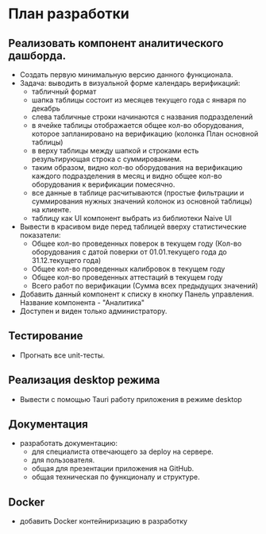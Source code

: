 # План разработки

## Реализовать компонент аналитического дашборда.
- Создать первую минимальную версию данного функционала.
- Задача: выводить в визуальной форме календарь верификаций:
  - табличный формат
  - шапка таблицы состоит из месяцев текущего года с января по декабрь
  - слева табличные строки начинаются с названия подразделений
  - в ячейке таблицы отображается общее кол-во оборудования, которое запланировано на верификацию (колонка План основной таблицы)
  - в верху таблицы между шапкой и строками есть результирующая строка с суммированием.
  - таким образом, видно кол-во оборудования на верификацию каждого подразделения в месяц и видно общее кол-во оборудования к верификации помесячно.
  - все данные в таблице расчитываются (простые фильтрации и суммирования нужных значений колонок из основной таблицы) на клиенте.
  - таблицу как UI компонент выбрать из библиотеки Naive UI
- Вывести в красивом виде перед таблицей вверху статистические показатели:
  - Общее кол-во проведенных поверок в текущем году (Кол-во оборудования с датой поверки от 01.01.текущего года до 31.12.текущего года)
  - Общее кол-во проведенных калибровок в текущем году
  - Общее кол-во проведенных аттестаций в текущем году
  - Всего работ по верификации (Сумма всех предыдущих значений)
- Добавить данный компонент к списку в кнопку Панель управления. Название компонента - "Аналитика"
- Доступен и виден только администратору.


## Тестирование
- Прогнать все unit-тесты.


## Реализация desktop режима
- Вывести с помощью Tauri работу приложения в режиме desktop


## Документация
- разработать документацию:
  - для специалиста отвечающего за deploy на сервере.
  - для пользователя.
  - общая для презентации приложения на GitHub.
  - общая техническая по функционалу и структуре.


## Docker
- добавить Docker контейниризацию в разработку

